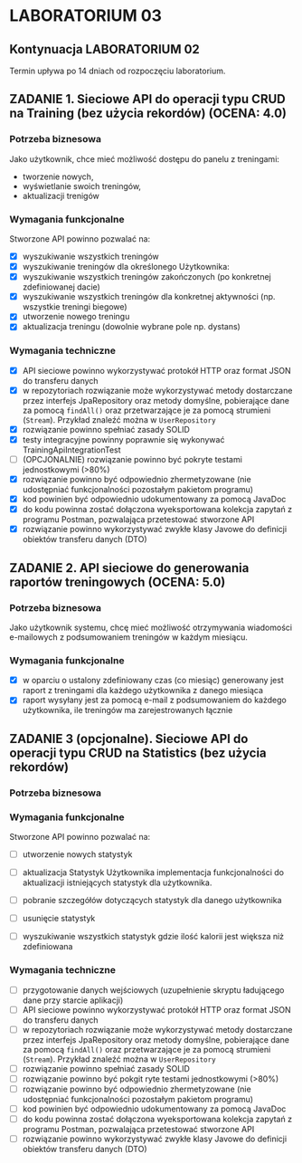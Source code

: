 # LABORATORIUM 03

## Kontynuacja LABORATORIUM 02
Termin upływa po 14 dniach od rozpoczęciu laboratorium.
## ZADANIE 1. Sieciowe API do operacji typu CRUD na Training (bez użycia rekordów) (OCENA: 4.0)

### Potrzeba biznesowa

Jako użytkownik, chce mieć możliwość dostępu do panelu z treningami:

- tworzenie nowych,
- wyświetlanie swoich treningów,
- aktualizacji trenigów

### Wymagania funkcjonalne

Stworzone API powinno pozwalać na:

- [X] wyszukiwanie wszystkich treningów
- [X] wyszukiwanie treningów dla określonego Użytkownika:
- [X] wyszukiwanie wszystkich treningów zakończonych (po konkretnej zdefiniowanej dacie)
- [X] wyszukiwanie wszystkich treningów dla konkretnej aktywności (np. wszystkie treningi biegowe)
- [X] utworzenie nowego treningu
- [X] aktualizacja treningu (dowolnie wybrane pole np. dystans)

### Wymagania techniczne

- [X] API sieciowe powinno wykorzystywać protokół HTTP oraz format JSON do transferu danych
- [X] w repozytoriach rozwiązanie może wykorzystywać metody dostarczane przez interfejs JpaRepository oraz metody
  domyślne, pobierające dane za pomocą `findAll()` oraz przetwarzające je za pomocą strumieni (`Stream`). Przykład
  znaleźć można w `UserRepository`
- [X] rozwiązanie powinno spełniać zasady SOLID
- [X] testy integracyjne powinny poprawnie się wykonywać TrainingApiIntegrationTest
- [ ] (OPCJONALNIE) rozwiązanie powinno być pokryte testami jednostkowymi (>80%)
- [X] rozwiązanie powinno być odpowiednio zhermetyzowane (nie udostępniać funkcjonalności pozostałym pakietom programu)
- [X] kod powinien być odpowiednio udokumentowany za pomocą JavaDoc
- [X] do kodu powinna zostać dołączona wyeksportowana kolekcja zapytań z programu Postman, pozwalająca przetestować
  stworzone API
- [X] rozwiązanie powinno wykorzystywać zwykłe klasy Javowe do definicji obiektów transferu danych (DTO)

## ZADANIE 2. API sieciowe do generowania raportów treningowych (OCENA: 5.0)

### Potrzeba biznesowa

Jako użytkownik systemu, chcę mieć możliwość otrzymywania wiadomości e-mailowych z podsumowaniem treningów w każdym
miesiącu.
### Wymagania funkcjonalne

- [X] w oparciu o ustalony zdefiniowany czas (co miesiąc) generowany jest raport z treningami dla każdego użytkownika z
  danego miesiąca
- [X] raport wysyłany jest za pomocą e-mail z podsumowaniem do każdego użytkownika, ile treningów ma zarejestrowanych łącznie

## ZADANIE 3 (opcjonalne). Sieciowe API do operacji typu CRUD na Statistics (bez użycia rekordów)

### Potrzeba biznesowa

### Wymagania funkcjonalne

Stworzone API powinno pozwalać na:

- [ ] utworzenie nowych statystyk
- [ ] aktualizacja Statystyk Użytkownika implementacja funkcjonalności do aktualizacji istniejących statystyk dla
  użytkownika.
- [ ] pobranie szczegółów dotyczących statystyk dla danego użytkownika
- [ ] usunięcie statystyk
- [ ] wyszukiwanie wszystkich statystyk gdzie ilość kalorii jest większa niż zdefiniowana


### Wymagania techniczne

- [ ] przygotowanie danych wejściowych (uzupełnienie skryptu ładującego dane przy starcie aplikacji)
- [ ] API sieciowe powinno wykorzystywać protokół HTTP oraz format JSON do transferu danych
- [ ] w repozytoriach rozwiązanie może wykorzystywać metody dostarczane przez interfejs JpaRepository oraz metody
  domyślne, pobierające dane za pomocą `findAll()` oraz przetwarzające je za pomocą strumieni (`Stream`). Przykład
  znaleźć można w `UserRepository`
- [ ] rozwiązanie powinno spełniać zasady SOLID
- [ ] rozwiązanie powinno być pokgit ryte testami jednostkowymi (>80%)
- [ ] rozwiązanie powinno być odpowiednio zhermetyzowane (nie udostępniać funkcjonalności pozostałym pakietom programu)
- [ ] kod powinien być odpowiednio udokumentowany za pomocą JavaDoc
- [ ] do kodu powinna zostać dołączona wyeksportowana kolekcja zapytań z programu Postman, pozwalająca przetestować
  stworzone API
- [ ] rozwiązanie powinno wykorzystywać zwykłe klasy Javowe do definicji obiektów transferu danych (DTO)
